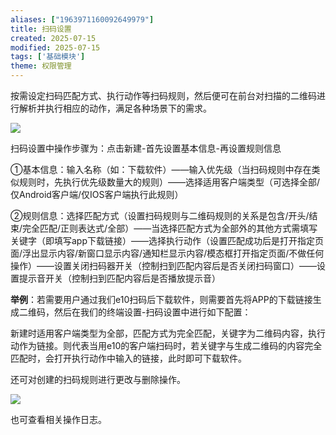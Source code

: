 ```yaml
---
aliases: ["1963971160092649979"]
title: 扫码设置
created: 2025-07-15
modified: 2025-07-15
tags: ['基础模块']
theme: 权限管理
---
```


按需设定扫码匹配方式、执行动作等扫码规则，然后便可在前台对扫描的二维码进行解析并执行相应的动作，满足各种场景下的需求。

![](https://myhelpdoc.oss-cn-heyuan.aliyuncs.com/mdimages/3a543dcb2d72fa69b848fbea6e4ede7b.jpg)

扫码设置中操作步骤为：点击新建-首先设置基本信息-再设置规则信息

①基本信息：输入名称（如：下载软件）——输入优先级（当扫码规则中存在类似规则时，先执行优先级数量大的规则）——选择适用客户端类型（可选择全部/仅Android客户端/仅IOS客户端执行此规则）

②规则信息：选择匹配方式（设置扫码规则与二维码规则的关系是包含/开头/结束/完全匹配/正则表达式/全部）——当选择匹配方式为全部外的其他方式需填写关键字（即填写app下载链接）——选择执行动作（设置匹配成功后是打开指定页面/浮出显示内容/新窗口显示内容/通知栏显示内容/模态框打开指定页面/不做任何操作）——设置关闭扫码器开关（控制扫到匹配内容后是否关闭扫码窗口）——设置提示音开关（控制扫到匹配内容后是否播放提示音）

**举例**：若需要用户通过我们e10扫码后下载软件，则需要首先将APP的下载链接生成二维码，然后在我们的终端设置-扫码设置中进行如下配置：

新建时适用客户端类型为全部，匹配方式为完全匹配，关键字为二维码内容，执行动作为链接。则代表当用e10的客户端扫码时，若关键字与生成二维码的内容完全匹配时，会打开执行动作中输入的链接，此时即可下载软件。

还可对创建的扫码规则进行更改与删除操作。

![](https://myhelpdoc.oss-cn-heyuan.aliyuncs.com/mdimages/54b7253db59e6e18eb854cc0f34f5e20.jpg)

也可查看相关操作日志。

